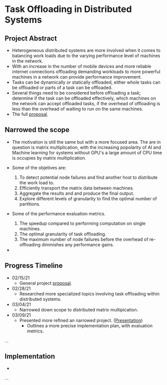 # Task Offloading in Distributed Systems

## Project Abstract
* Heterogeneous distributed systems are more involved when it comes to balancing work loads due to the varying performance level of machines in the network.
* With an increase in the number of mobile devices and more reliable internet connections offloading demanding workloads to more powerful machines in a network can provide performance improvement.
* Tasks can be dynamically or statically offloaded, either whole tasks can be offloaded or parts of a task can be offloaded.
* Several things need to be considered before offloading a task; determine if the task can be offloaded effectively, which machines on the network can accept offloaded tasks, if the overhead of offloading is less than the overhead of waiting to run on the same machines.
* The full [proposal].

## Narrowed the scope
* The motivation is still the same but with a more focused area. The are in question is matrix multiplication, with the increasing popolarity of AI and Machine learning for systems without GPU's a large amount of CPU time is occupies by matrix multiplication.
* Some of the objetives are:

  1. To detect potential node failures and find another host to distribute the work load to.
  2. Efficiently transport the matrix data between machines.
  3. Aggregate the results and and produce the final output.
  4. Explore different levels of granularity to find the optimal number of partitions.

* Some of the performance evaluation metrics.
  1. The speedup compared to performing computation on single machines.
  2. The optimal granularity of task offloading.
  3. The maximum number of node failures before the overhead of re-offloading diminishes any performance gains.

* 

## Progress Timeline
* 02/15/21
  * General project [proposal].
* 02/28/21
  * Researched more specialized topics involving task offloading within distributed systems.
* 03/04/21
  * Narrowed down scope to distributed matrix multipication.
* 03/09/21
  * Presented more refined an narrowed project. ([Presentation])
    * Outlines a more precise implementation plan, with evaluation metrics.



...  


## Implementation
* 

...

[proposal]:https://github.com/Nachiket27p/DistributedOffloading/blob/master/proposal/projectProposal.pdf
[Presentation]:https://github.com/Nachiket27p/DistributedOffloading/blob/master/proposal/presentation/presentation.pptx
